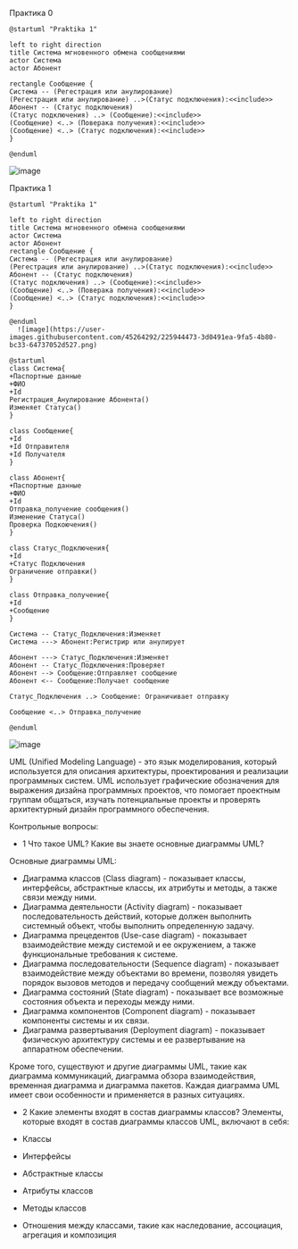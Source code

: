 Практика 0
```
@startuml "Praktika 1"

left to right direction
title Система мгновенного обмена сообщениями
actor Система
actor Абонент

rectangle Сообщение {
Система -- (Регестрация или анулирование)
(Регестрация или анулирование) ..>(Статус подключения):<<include>>
Абонент -- (Статус подключения)
(Статус подключения) ..> (Cообщение):<<include>>
(Cообщение) <..> (Поверака получения):<<include>>
(Cообщение) <..> (Статус подключения):<<include>>
}
  
@enduml
```  
  ![image](https://user-images.githubusercontent.com/45264292/225944473-3d0491ea-9fa5-4b80-bc33-64737052d527.png)


Практика 1
```
@startuml "Praktika 1" 

left to right direction  
title Система мгновенного обмена сообщениями  
actor Система  
actor Абонент
rectangle Сообщение {
Система -- (Регестрация или анулирование)
(Регестрация или анулирование) ..>(Статус подключения):<<include>>  
Абонент -- (Статус подключения)  
(Статус подключения) ..> (Cообщение):<<include>>  
(Cообщение) <..> (Поверака получения):<<include>> 
(Cообщение) <..> (Статус подключения):<<include>>  
}
  
@enduml
  ![image](https://user-images.githubusercontent.com/45264292/225944473-3d0491ea-9fa5-4b80-bc33-64737052d527.png)

@startuml
class Система{  
+Паспортные данные  
+ФИО  
+Id 
Регистрация_Анулирование Абонента()  
Изменяет Статуса()
}

class Сообщение{ 
+Id
+Id Отправителя
+Id Получателя
}

class Абонент{
+Паспортные данные
+ФИО
+Id
Отправка_получение сообщения()
Изменение Статуса()
Проверка Подкоючения()
}

class Статус_Подключения{
+Id
+Статус Подключения
Ограничение отправки()
}

class Отправка_получение{
+Id
+Сообщение
}

Система -- Статус_Подключения:Изменяет
Система ---> Абонент:Регистрир или анулирует
 
Абонент ---> Статус_Подключения:Изменяет 
Абонент -- Статус_Подключения:Проверяет
Абонент --> Сообщение:Отправляет сообщение
Абонент <-- Сообщение:Получает сообщение
            
Статус_Подключения ..> Сообщение: Ограничивает отправку
  
Сообщение <..> Отправка_получение
  
@enduml
```  
  
![image](https://user-images.githubusercontent.com/45264292/225944610-ffa19ac5-1abd-47b5-bc5e-b33565862d1f.png)


UML (Unified Modeling Language) - это язык моделирования, который используется для описания архитектуры, проектирования и реализации программных систем. UML использует графические обозначения для выражения дизайна программных проектов, что помогает проектным группам общаться, изучать потенциальные проекты и проверять архитектурный дизайн программного обеспечения.

Контрольные вопросы:

* 1 Что такое UML? Какие вы знаете основные диаграммы UML?

Основные диаграммы UML:

* Диаграмма классов (Class diagram) - показывает классы, интерфейсы, абстрактные классы, их атрибуты и методы, а также связи между ними.
* Диаграмма деятельности (Activity diagram) - показывает последовательность действий, которые должен выполнить системный объект, чтобы выполнить определенную задачу.
* Диаграмма прецедентов (Use-case diagram) - показывает взаимодействие между системой и ее окружением, а также функциональные требования к системе.
* Диаграмма последовательности (Sequence diagram) - показывает взаимодействие между объектами во времени, позволяя увидеть порядок вызовов методов и передачу сообщений между объектами.
* Диаграмма состояний (State diagram) - показывает все возможные состояния объекта и переходы между ними.
* Диаграмма компонентов (Component diagram) - показывает компоненты системы и их связи.
* Диаграмма развертывания (Deployment diagram) - показывает физическую архитектуру системы и ее развертывание на аппаратном обеспечении.

Кроме того, существуют и другие диаграммы UML, такие как диаграмма коммуникаций, диаграмма обзора взаимодействия, временная диаграмма и диаграмма пакетов. Каждая диаграмма UML имеет свои особенности и применяется в разных ситуациях.

* 2 Какие элементы входят в состав диаграммы классов?
Элементы, которые входят в состав диаграммы классов UML, включают в себя:

* Классы
* Интерфейсы
* Абстрактные классы
* Атрибуты классов
* Методы классов
* Отношения между классами, такие как наследование, ассоциация, агрегация и композиция
